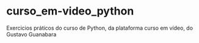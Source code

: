 # curso_em-video_python
Exercicios práticos do curso de Python, da plataforma curso em vídeo, do Gustavo Guanabara
